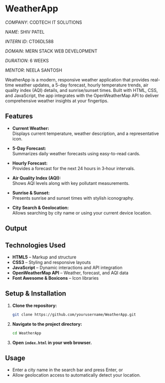 # WeatherApp

_COMPANY_: CODTECH IT SOLUTIONS

_NAME_: SHIV PATEL

_INTERN ID_: CT06DL588

_DOMAIN_: MERN STACK WEB DEVELOPMENT

_DURATION_: 6 WEEKS

_MENTOR_: NEELA SANTOSH

WeatherApp is a modern, responsive weather application that provides real-time weather updates, a 5-day forecast, hourly temperature trends, air quality index (AQI) details, and sunrise/sunset times. Built with HTML, CSS, and JavaScript, the app integrates with the OpenWeatherMap API to deliver comprehensive weather insights at your fingertips.

## Features

- **Current Weather:**  
  Displays current temperature, weather description, and a representative icon.

- **5-Day Forecast:**  
  Summarizes daily weather forecasts using easy-to-read cards.

- **Hourly Forecast:**  
  Provides a forecast for the next 24 hours in 3‑hour intervals.

- **Air Quality Index (AQI):**  
  Shows AQI levels along with key pollutant measurements.

- **Sunrise & Sunset:**  
  Presents sunrise and sunset times with stylish iconography.

- **City Search & Geolocation:**  
  Allows searching by city name or using your current device location.

## Output


## Technologies Used

- **HTML5** – Markup and structure
- **CSS3** – Styling and responsive layouts
- **JavaScript** – Dynamic interactions and API integration
- **OpenWeatherMap API** – Weather, forecast, and AQI data
- **Font Awesome & Boxicons** – Icon libraries

## Setup & Installation

1. **Clone the repository:**

   ```bash
   git clone https://github.com/yourusername/WeatherApp.git
   ```

2. **Navigate to the project directory:**

   ```bash
   cd WeatherApp
   ```

3. **Open `index.html` in your web browser.**

## Usage

- Enter a city name in the search bar and press Enter, or
- Allow geolocation access to automatically detect your location.